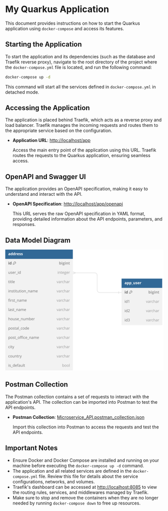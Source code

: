 # My Quarkus Application

This document provides instructions on how to start the Quarkus application using `docker-compose` and access its features.

## Starting the Application

To start the application and its dependencies (such as the database and Traefik reverse proxy), navigate to the root directory of the project where the `docker-compose.yml` file is located, and run the following command:

```bash
docker-compose up -d
```

This command will start all the services defined in `docker-compose.yml` in detached mode.

## Accessing the Application

The application is placed behind Traefik, which acts as a reverse proxy and load balancer. Traefik manages the incoming requests and routes them to the appropriate service based on the configuration.

- **Application URL**: [http://localhost/app](http://localhost/app)

  Access the main entry point of the application using this URL. Traefik routes the requests to the Quarkus application, ensuring seamless access.

## OpenAPI and Swagger UI

The application provides an OpenAPI specification, making it easy to understand and interact with the API.

- **OpenAPI Specification**: [http://localhost/app/openapi](http://localhost/app/openapi)

  This URL serves the raw OpenAPI specification in YAML format, providing detailed information about the API endpoints, parameters, and responses.

## Data Model Diagram

![Data Model Diagram](data_model_diagram.svg)

## Postman Collection

The Postman collection contains a set of requests to interact with the application's API. The collection can be imported into Postman to test the API endpoints.

- **Postman Collection**: [Microservice_API.postman_collection.json](Microservice_API.postman_collection.json)

  Import this collection into Postman to access the requests and test the API endpoints.

## Important Notes

- Ensure Docker and Docker Compose are installed and running on your machine before executing the `docker-compose up -d` command.
- The application and all related services are defined in the `docker-compose.yml` file. Review this file for details about the service configurations, networks, and volumes.
- Traefik's dashboard can be accessed at [http://localhost:8085](http://localhost:8085) to view the routing rules, services, and middlewares managed by Traefik.
- Make sure to stop and remove the containers when they are no longer needed by running `docker-compose down` to free up resources.
